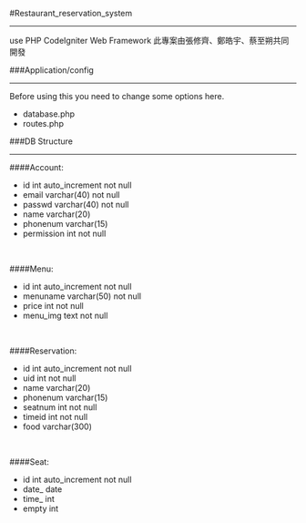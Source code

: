 #Restaurant_reservation_system
***
use PHP CodeIgniter Web Framework
此專案由張修齊、鄭皓宇、蔡至朔共同開發

###Application/config
***
Before using this you need to change some options here.

  * database.php
  * routes.php
  
###DB Structure
***
####Account:
  * id int auto_increment not null
  * email varchar(40) not null
  * passwd varchar(40) not null
  * name varchar(20)
  * phonenum varchar(15)
  * permission int not null
<br />

####Menu:
  * id int auto_increment not null
  * menuname varchar(50) not null
  * price int not null
  * menu_img text not null
<br />

####Reservation:
  * id int auto_increment not null
  * uid int not null
  * name varchar(20)
  * phonenum varchar(15)
  * seatnum int not null
  * timeid int not null
  * food varchar(300)
<br />

####Seat:
  * id int auto_increment not null
  * date_ date
  * time_ int
  * empty int
